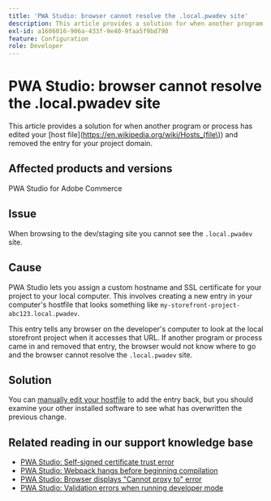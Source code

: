 ```yaml
---
title: 'PWA Studio: browser cannot resolve the .local.pwadev site'
description: This article provides a solution for when another program or process has edited your [host file](https://en.wikipedia.org/wiki/Hosts_(file\)) and removed the entry for your project domain.
exl-id: a1606016-906a-433f-9e40-9faa5f9bd790
feature: Configuration
role: Developer
---
```

# PWA Studio: browser cannot resolve the .local.pwadev site

This article provides a solution for when another program or process has edited your [host file](https://en.wikipedia.org/wiki/Hosts_(file\)) and removed the entry for your project domain.

## Affected products and versions

PWA Studio for Adobe Commerce

## Issue

When browsing to the dev/staging site you cannot see the `.local.pwadev` site.

## Cause

PWA Studio lets you assign a custom hostname and SSL certificate for your project to your local computer. This involves creating a new entry in your computer's hostfile that looks something like `my-storefront-project-abc123.local.pwadev`.

This entry tells any browser on the developer's computer to look at the local storefront project when it accesses that URL. If another program or process came in and removed that entry, the browser would not know where to go and the browser cannot resolve the `.local.pwadev` site.

## Solution

You can [manually edit your hostfile](https://support.rackspace.com/how-to/modify-your-hosts-file/) to add the entry back, but you should examine your other installed software to see what has overwritten the previous change.

## Related reading in our support knowledge base

* [PWA Studio: Self-signed certificate trust error](https://support.magento.com/hc/en-us/articles/360038973172)
* [PWA Studio: Webpack hangs before beginning compilation](/help/troubleshooting/miscellaneous/pwa-studio-webpack-hangs-before-beginning-compilation.md)
* [PWA Studio: Browser displays "Cannot proxy to" error](/help/troubleshooting/miscellaneous/pwa-studio-browser-displays-cannot-proxy-to-error.md)
* [PWA Studio: Validation errors when running developer mode](/help/troubleshooting/miscellaneous/pwa-studio-validation-errors-when-running-developer-mode.md)
